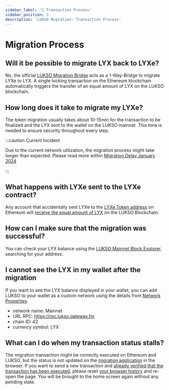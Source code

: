 ```yaml
---
sidebar_label: '🔄 Transaction Process'
sidebar_position: 3
description: 'LUKSO Migration: Transaction Process'
---
```


# Migration Process

## Will it be possible to migrate LYX back to LYXe?

No, the official [LUKSO Migration Bridge](https://migrate.lukso.network/) acts as a 1-Way-Bridge to migrate LYXe to LYX. A single locking transaction on the Ethereum blockchain automatically triggers the transfer of an equal amount of LYX on the LUKSO blockchain.

## How long does it take to migrate my LYXe?

The token migration usually takes about 10-15min for the transaction to be finalized and the LYX sent to the wallet on the LUKSO mainnet. This time is needed to ensure security throughout every step.

:::caution Current Incident

Due to the current network utilization, the migration process might take longer than expected. Please read more within [Migration Delay January 2024](./incidents/delay-incident.md)

:::

## What happens with LYXe sent to the LYXe contract?

Any account that accidentally sent LYXe to the [LYXe Token address](https://etherscan.io/token/0xA8b919680258d369114910511cc87595aec0be6D) on Ethereum will [receive the equal amount of LYX](https://medium.com/lukso/the-lyxe-migration-process-374053e5ddf5) on the LUKSO Blockchain.

## How can I make sure that the migration was successful?

You can check your LYX balance using the [LUKSO Mainnet Block Explorer](https://explorer.execution.testnet.lukso.network/), searching for your address.

## I cannot see the LYX in my wallet after the migration

If you want to see the LYX balance displayed in your wallet, you can add LUKSO to your wallet as a custom network using the details from [Network Properties](https://docs.lukso.tech/networks/mainnet/parameters).

- network name: Mainnet
- URL RPC: https://rpc.lukso.gateway.fm
- chain ID: 42
- currency symbol: LYX

## What can I do when my transaction status stalls?

The migration transaction might be correctly executed on Ethereum and LUKSO, but the status is not updated on the [migration application](https://migrate.lukso.network/) in the browser. If you want to send a new transaction and [already verified that the transaction has been executed](#how-can-i-see-my-transaction-and-lyx), please reset [your browser history](https://support.google.com/accounts/answer/32050?hl=en&co=GENIE.Platform%3DDesktop) and re-open the page. You will be brought to the home screen again without any pending state.
